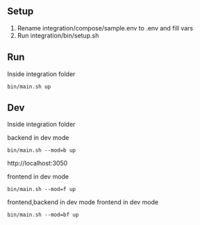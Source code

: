 ## Setup

1. Rename integration/compose/sample.env to .env and fill vars
2. Run integration/bin/setup.sh

## Run

Inside integration folder
```
bin/main.sh up
```

## Dev

Inside integration folder

backend in dev mode

```
bin/main.sh --mod=b up
```
http://localhost:3050

frontend in dev mode
```
bin/main.sh --mod=f up
```

frontend,backend in dev mode
frontend in dev mode
```
bin/main.sh --mod=bf up
```
